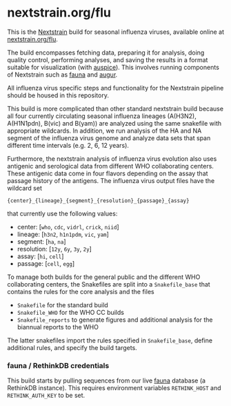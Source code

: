 # nextstrain.org/flu

This is the [Nextstrain](https://nextstrain.org) build for seasonal influenza viruses, available online at [nextstrain.org/flu](https://nextstrain.org/flu).

The build encompasses fetching data, preparing it for analysis, doing quality
control, performing analyses, and saving the results in a format suitable for
visualization (with [auspice][]).  This involves running components of
Nextstrain such as [fauna][] and [augur][].

All influenza virus specific steps and functionality for the Nextstrain pipeline should be
housed in this repository.

This build is more complicated than other standard nextstrain build because all four currently circulating seasonal influenza lineages (A(H3N2), A(H1N1pdn), B(vic) and B(yam)) are analyzed using the same snakefile with appropriate wildcards.
In addition, we run analysis of the HA and NA segment of the influenza virus genome and analyze data sets that span different time intervals (e.g. 2, 6, 12 years).

Furthermore, the nextstrain analysis of influenza virus evolution also uses antigenic and serological data from different WHO collaborating centers.
These antigenic data come in four flavors depending on the assay that passage history of the antigens.
The influenza virus output files have the wildcard set

`{center}_{lineage}_{segment}_{resolution}_{passage}_{assay}`

that currently use the following values:

 * center: [`who`, `cdc`, `vidrl`, `crick`, `niid`]
 * lineage: [`h3n2`, `h1n1pdm`, `vic`, `yam`]
 * segment: [`ha`, `na`]
 * resolution: [`12y`, `6y`, `3y`, `2y`]
 * assay: [`hi`, `cell`]
 * passage: [`cell`, `egg`]


To manage both builds for the general public and the different WHO collaborating centers, the Snakefiles are split into a `Snakefile_base` that contains the rules for the core analysis and the files

 * `Snakefile` for the standard build
 * `Snakefile_WHO` for the WHO CC builds
 * `Snakefile_reports` to generate figures and additional analysis for the biannual reports to the WHO

The latter snakefiles import the rules specified in `Snakefile_base`, define additional rules, and specify the build targets.


### fauna / RethinkDB credentials

This build starts by pulling sequences from our live [fauna][] database (a RethinkDB instance). This
requires environment variables `RETHINK_HOST` and `RETHINK_AUTH_KEY` to be set.


[Nextstrain]: https://nextstrain.org
[fauna]: https://github.com/nextstrain/fauna
[augur]: https://github.com/nextstrain/augur
[auspice]: https://github.com/nextstrain/auspice
[snakemake cli]: https://snakemake.readthedocs.io/en/stable/executable.html#all-options
[nextstrain-cli]: https://github.com/nextstrain/cli
[nextstrain-cli README]: https://github.com/nextstrain/cli/blob/master/README.md
